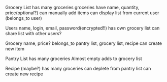 Grocery List
  has many groceries
  groceries have name, quantity, price(optional?)
  can manually add items
  can display list from current user (belongs_to user)

Users 
  name, login, email, password(encrypted!!)
  has own grocery list
  can share list with other users?

Grocery
  name, price?
  belongs_to pantry list, grocery list, recipe
  can create new item

Pantry List
  has many groceries
  Almost empty adds to grocery list

Recipe (maybe?)
  has many groceries
  can deplete from pantry list
  can create new recipe